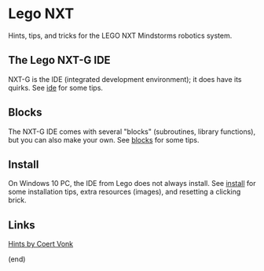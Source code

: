 # Lego NXT

Hints, tips, and tricks for the LEGO NXT Mindstorms robotics system.


## The Lego NXT-G IDE

NXT-G is the IDE (integrated development environment); it does have its quirks.
See [ide](ide/ide.md) for some tips.


## Blocks 

The NXT-G IDE comes with several "blocks" (subroutines, library functions), but you can also make your own.
See [blocks](blocks/blocks.md) for some tips.


## Install

On Windows 10 PC, the IDE from Lego does not always install.
See [install](install/install.md) for some installation tips, 
extra resources (images), and resetting a clicking brick.

## Links

[Hints by Coert Vonk](https://coertvonk.com/family/school/inquiries/lego-mindstorms-nxt-g-6107)


(end)
